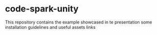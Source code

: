 # code-spark-unity
This repository contains the example showcased in te presentation some installation guidelines and useful assets links
